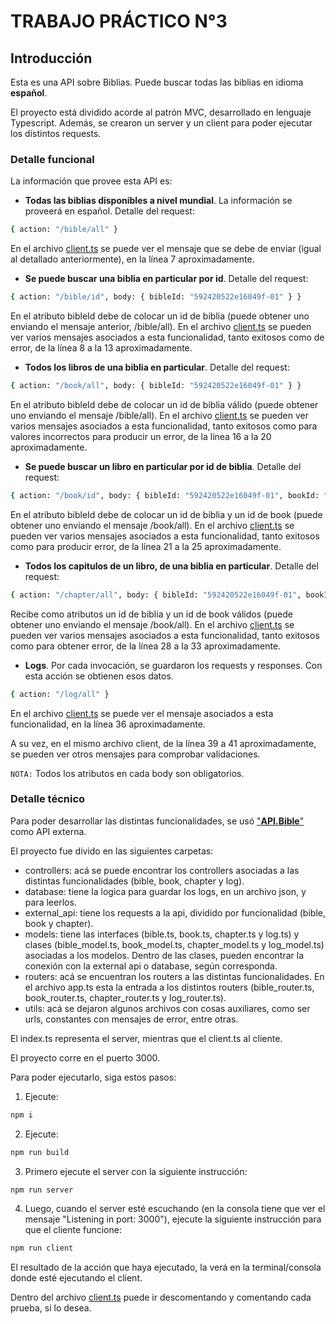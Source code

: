 # TRABAJO PRÁCTICO N°3

## Introducción

Esta es una API sobre Biblias. Puede buscar todas las biblias en idioma **español**.

El proyecto está dividido acorde al patrón MVC, desarrollado en lenguaje Typescript. Además, se crearon un server y un client para poder ejecutar los distintos requests.

### Detalle funcional

La información que provee esta API es:

- **Todas las biblias disponibles a nivel mundial**. La información se proveerá en español. Detalle del request:

```bash
{ action: "/bible/all" }
```

En el archivo [client.ts](./client.ts) se puede ver el mensaje que se debe de enviar (igual al detallado anteriormente), en la línea 7 aproximadamente.

- **Se puede buscar una biblia en particular por id**. Detalle del request:

```bash
{ action: "/bible/id", body: { bibleId: "592420522e16049f-01" } }
```

En el atributo bibleId debe de colocar un id de biblia (puede obtener uno enviando el mensaje anterior, /bible/all).
En el archivo [client.ts](./client.ts) se pueden ver varios mensajes asociados a esta funcionalidad, tanto exitosos como de error, de la línea 8 a la 13 aproximadamente.

- **Todos los libros de una biblia en particular**. Detalle del request:

```bash
{ action: "/book/all", body: { bibleId: "592420522e16049f-01" } }
```

En el atributo bibleId debe de colocar un id de biblia válido (puede obtener uno enviando el mensaje /bible/all).
En el archivo [client.ts](./client.ts) se pueden ver varios mensajes asociados a esta funcionalidad, tanto exitosos como para valores incorrectos para producir un error, de la línea 16 a la 20 aproximadamente.

- **Se puede buscar un libro en particular por id de biblia**. Detalle del request:

```bash
{ action: "/book/id", body: { bibleId: "592420522e16049f-01", bookId: "HEB" } }
```

En el atributo bibleId debe de colocar un id de biblia y un id de book (puede obtener uno enviando el mensaje /book/all).
En el archivo [client.ts](./client.ts) se pueden ver varios mensajes asociados a esta funcionalidad, tanto exitosos como para producir error, de la línea 21 a la 25 aproximadamente.

- **Todos los capitulos de un libro, de una biblia en particular**. Detalle del request:

```bash
{ action: "/chapter/all", body: { bibleId: "592420522e16049f-01", bookId: "JOB" } }
```

Recibe como atributos un id de biblia y un id de book válidos (puede obtener uno enviando el mensaje /book/all).
En el archivo [client.ts](./client.ts) se pueden ver varios mensajes asociados a esta funcionalidad, tanto exitosos como para obtener error, de la línea 28 a la 33 aproximadamente.

- **Logs**. Por cada invocación, se guardaron los requests y responses. Con esta acción se obtienen esos datos.

```bash
{ action: "/log/all" }
```

En el archivo [client.ts](./client.ts) se puede ver el mensaje asociados a esta funcionalidad, en la línea 36 aproximadamente.

A su vez, en el mismo archivo client, de la línea 39 a 41 aproximadamente, se pueden ver otros mensajes para comprobar validaciones.

`NOTA:` Todos los atributos en cada body son obligatorios.

### Detalle técnico

Para poder desarrollar las distintas funcionalidades, se usó ["**API.Bible**"](https://scripture.api.bible/) como API externa.

El proyecto fue divido en las siguientes carpetas:

- controllers: acá se puede encontrar los controllers asociadas a las distintas funcionalidades (bible, book, chapter y log).
- database: tiene la logica para guardar los logs, en un archivo json, y para leerlos.
- external_api: tiene los requests a la api, dividido por funcionalidad (bible, book y chapter).
- models: tiene las interfaces (bible.ts, book.ts, chapter.ts y log.ts) y clases (bible_model.ts, book_model.ts, chapter_model.ts y log_model.ts) asociadas a los modelos. Dentro de las clases, pueden encontrar la conexión con la external api o database, según corresponda.
- routers: acá se encuentran los routers a las distintas funcionalidades. En el archivo app.ts esta la entrada a los distintos routers (bible_router.ts, book_router.ts, chapter_router.ts y log_router.ts).
- utils: acá se dejaron algunos archivos con cosas auxiliares, como ser urls, constantes con mensajes de error, entre otras.

El index.ts representa el server, mientras que el client.ts al cliente.

El proyecto corre en el puerto 3000.

Para poder ejecutarlo, siga estos pasos:

1. Ejecute:

```bash
npm i
```

2. Ejecute:

```bash
npm run build
```

3. Primero ejecute el server con la siguiente instrucción:

```bash
npm run server
```

4. Luego, cuando el server esté escuchando (en la consola tiene que ver el mensaje "Listening in port: 3000"), ejecute la siguiente instrucción para que el cliente funcione:

```bash
npm run client
```

El resultado de la acción que haya ejecutado, la verá en la terminal/consola donde esté ejecutando el client.

Dentro del archivo [client.ts](./client.ts) puede ir descomentando y comentando cada prueba, si lo desea.